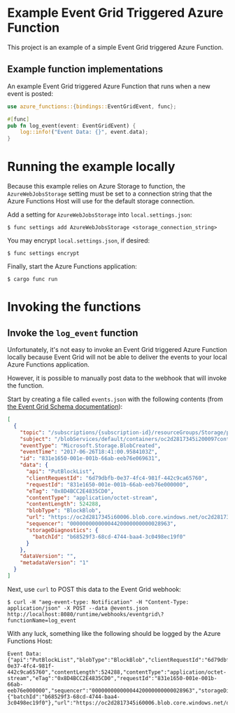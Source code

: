 # Example Event Grid Triggered Azure Function

This project is an example of a simple Event Grid triggered Azure Function.

## Example function implementations

An example Event Grid triggered Azure Function that runs when a new event is posted:

```rust
use azure_functions::{bindings::EventGridEvent, func};

#[func]
pub fn log_event(event: EventGridEvent) {
    log::info!("Event Data: {}", event.data);
}
```

# Running the example locally

Because this example relies on Azure Storage to function, the `AzureWebJobsStorage` setting must be set to a connection string that the Azure Functions Host will use for the default
storage connection.

Add a setting for `AzureWebJobsStorage` into `local.settings.json`:

```
$ func settings add AzureWebJobsStorage <storage_connection_string>
```

You may encrypt `local.settings.json`, if desired:

```
$ func settings encrypt
```

Finally, start the Azure Functions application:

```
$ cargo func run
```

# Invoking the functions

## Invoke the `log_event` function

Unfortunately, it's not easy to invoke an Event Grid triggered Azure Function locally because Event Grid will not be able to deliver the events to your local Azure Functions application.

However, it is possible to manually post data to the webhook that will invoke the function.

Start by creating a file called `events.json` with the following contents (from [the Event Grid Schema documentation](https://docs.microsoft.com/en-us/azure/event-grid/event-schema)):

```json
[
  {
    "topic": "/subscriptions/{subscription-id}/resourceGroups/Storage/providers/Microsoft.Storage/storageAccounts/xstoretestaccount",
    "subject": "/blobServices/default/containers/oc2d2817345i200097container/blobs/oc2d2817345i20002296blob",
    "eventType": "Microsoft.Storage.BlobCreated",
    "eventTime": "2017-06-26T18:41:00.9584103Z",
    "id": "831e1650-001e-001b-66ab-eeb76e069631",
    "data": {
      "api": "PutBlockList",
      "clientRequestId": "6d79dbfb-0e37-4fc4-981f-442c9ca65760",
      "requestId": "831e1650-001e-001b-66ab-eeb76e000000",
      "eTag": "0x8D4BCC2E4835CD0",
      "contentType": "application/octet-stream",
      "contentLength": 524288,
      "blobType": "BlockBlob",
      "url": "https://oc2d2817345i60006.blob.core.windows.net/oc2d2817345i200097container/oc2d2817345i20002296blob",
      "sequencer": "00000000000004420000000000028963",
      "storageDiagnostics": {
        "batchId": "b68529f3-68cd-4744-baa4-3c0498ec19f0"
      }
    },
    "dataVersion": "",
    "metadataVersion": "1"
  }
]
```

Next, use `curl` to POST this data to the Event Grid webhook:

```
$ curl -H "aeg-event-type: Notification" -H "Content-Type: application/json" -X POST --data @events.json http://localhost:8080/runtime/webhooks/eventgrid\?functionName=log_event
```

With any luck, something like the following should be logged by the Azure Functions Host:

```
Event Data: {"api":"PutBlockList","blobType":"BlockBlob","clientRequestId":"6d79dbfb-0e37-4fc4-981f-442c9ca65760","contentLength":524288,"contentType":"application/octet-stream","eTag":"0x8D4BCC2E4835CD0","requestId":"831e1650-001e-001b-66ab-eeb76e000000","sequencer":"00000000000004420000000000028963","storageDiagnostics":{"batchId":"b68529f3-68cd-4744-baa4-3c0498ec19f0"},"url":"https://oc2d2817345i60006.blob.core.windows.net/oc2d2817345i200097container/oc2d2817345i20002296blob"}
```

